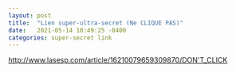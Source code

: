 ```yaml
---
layout: post
title:  "Lien super-ultra-secret (Ne CLIQUE PAS)"
date:   2021-05-14 10:49:25 -0400
categories: super-secret link
---
```


http://www.lasesp.com/article/16210079659309870/DON'T_CLICK
